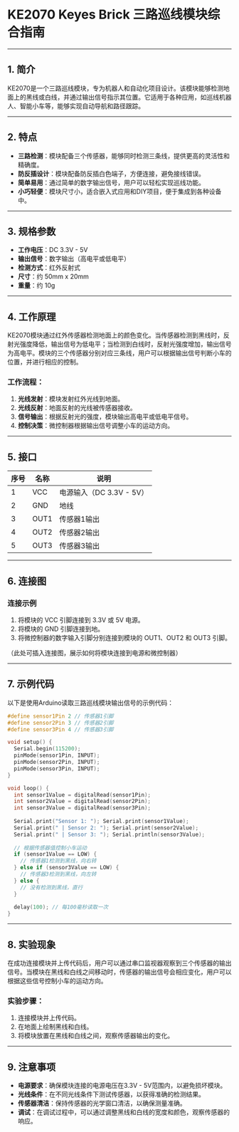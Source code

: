 # KE2070 Keyes Brick 三路巡线模块综合指南

---

## 1. 简介
KE2070是一个三路巡线模块，专为机器人和自动化项目设计。该模块能够检测地面上的黑线或白线，并通过输出信号指示其位置。它适用于各种应用，如巡线机器人、智能小车等，能够实现自动导航和路径跟踪。

---

## 2. 特点
- **三路检测**：模块配备三个传感器，能够同时检测三条线，提供更高的灵活性和精确度。
- **防反插设计**：模块配备防反插白色端子，方便连接，避免接线错误。
- **简单易用**：通过简单的数字输出信号，用户可以轻松实现巡线功能。
- **小巧轻便**：模块尺寸小，适合嵌入式应用和DIY项目，便于集成到各种设备中。

---

## 3. 规格参数
- **工作电压**：DC 3.3V - 5V  
- **输出信号**：数字输出（高电平或低电平）  
- **检测方式**：红外反射式  
- **尺寸**：约 50mm x 20mm  
- **重量**：约 10g  

---

## 4. 工作原理
KE2070模块通过红外传感器检测地面上的颜色变化。当传感器检测到黑线时，反射光强度降低，输出信号为低电平；当检测到白线时，反射光强度增加，输出信号为高电平。模块的三个传感器分别对应三条线，用户可以根据输出信号判断小车的位置，并进行相应的控制。

### 工作流程：
1. **光线发射**：模块发射红外光线到地面。
2. **光线反射**：地面反射的光线被传感器接收。
3. **信号输出**：根据反射光的强度，模块输出高电平或低电平信号。
4. **控制决策**：微控制器根据输出信号调整小车的运动方向。

---

## 5. 接口
| 序号 | 名称 | 说明 |
|------|------|------|
| 1    | VCC  | 电源输入（DC 3.3V - 5V） |
| 2    | GND  | 地线 |
| 3    | OUT1 | 传感器1输出 |
| 4    | OUT2 | 传感器2输出 |
| 5    | OUT3 | 传感器3输出 |

---

## 6. 连接图
### 连接示例
1. 将模块的 VCC 引脚连接到 3.3V 或 5V 电源。
2. 将模块的 GND 引脚连接到地。
3. 将微控制器的数字输入引脚分别连接到模块的 OUT1、OUT2 和 OUT3 引脚。

（此处可插入连接图，展示如何将模块连接到电源和微控制器）

---

## 7. 示例代码
以下是使用Arduino读取三路巡线模块输出信号的示例代码：
```cpp
#define sensor1Pin 2 // 传感器1引脚
#define sensor2Pin 3 // 传感器2引脚
#define sensor3Pin 4 // 传感器3引脚

void setup() {
  Serial.begin(115200);
  pinMode(sensor1Pin, INPUT);
  pinMode(sensor2Pin, INPUT);
  pinMode(sensor3Pin, INPUT);
}

void loop() {
  int sensor1Value = digitalRead(sensor1Pin);
  int sensor2Value = digitalRead(sensor2Pin);
  int sensor3Value = digitalRead(sensor3Pin);
  
  Serial.print("Sensor 1: "); Serial.print(sensor1Value);
  Serial.print(" | Sensor 2: "); Serial.print(sensor2Value);
  Serial.print(" | Sensor 3: "); Serial.println(sensor3Value);
  
  // 根据传感器值控制小车运动
  if (sensor1Value == LOW) {
    // 传感器1检测到黑线，向右转
  } else if (sensor3Value == LOW) {
    // 传感器3检测到黑线，向左转
  } else {
    // 没有检测到黑线，直行
  }
  
  delay(100); // 每100毫秒读取一次
}
```

---

## 8. 实验现象
在成功连接模块并上传代码后，用户可以通过串口监视器观察到三个传感器的输出信号。当模块在黑线和白线之间移动时，传感器的输出信号会相应变化，用户可以根据这些信号控制小车的运动方向。

### 实验步骤：
1. 连接模块并上传代码。
2. 在地面上绘制黑线和白线。
3. 将模块放置在黑线和白线之间，观察传感器输出的变化。

---

## 9. 注意事项
- **电源要求**：确保模块连接的电源电压在3.3V - 5V范围内，以避免损坏模块。
- **光线条件**：在不同光线条件下测试传感器，以获得准确的检测结果。
- **传感器清洁**：保持传感器的光学窗口清洁，以确保测量准确。
- **调试**：在调试过程中，可以通过调整黑线和白线的宽度和颜色，观察传感器的响应。

